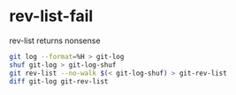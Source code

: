 # rev-list-fail
rev-list returns nonsense

``` bash
git log --format=%H > git-log
shuf git-log > git-log-shuf
git rev-list --no-walk $(< git-log-shuf) > git-rev-list
diff git-log git-rev-list
```
